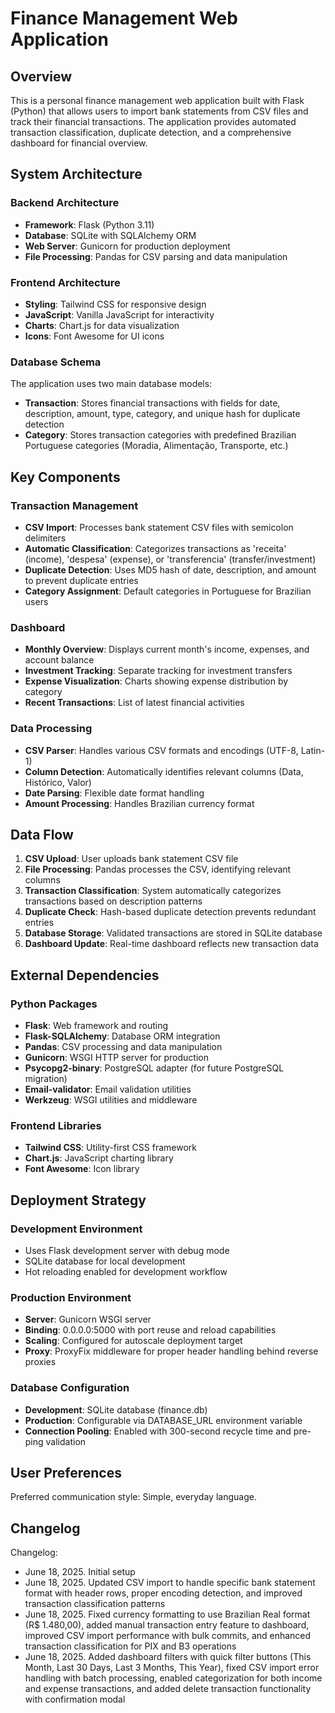 # Finance Management Web Application

## Overview

This is a personal finance management web application built with Flask (Python) that allows users to import bank statements from CSV files and track their financial transactions. The application provides automated transaction classification, duplicate detection, and a comprehensive dashboard for financial overview.

## System Architecture

### Backend Architecture
- **Framework**: Flask (Python 3.11)
- **Database**: SQLite with SQLAlchemy ORM
- **Web Server**: Gunicorn for production deployment
- **File Processing**: Pandas for CSV parsing and data manipulation

### Frontend Architecture
- **Styling**: Tailwind CSS for responsive design
- **JavaScript**: Vanilla JavaScript for interactivity
- **Charts**: Chart.js for data visualization
- **Icons**: Font Awesome for UI icons

### Database Schema
The application uses two main database models:
- **Transaction**: Stores financial transactions with fields for date, description, amount, type, category, and unique hash for duplicate detection
- **Category**: Stores transaction categories with predefined Brazilian Portuguese categories (Moradia, Alimentação, Transporte, etc.)

## Key Components

### Transaction Management
- **CSV Import**: Processes bank statement CSV files with semicolon delimiters
- **Automatic Classification**: Categorizes transactions as 'receita' (income), 'despesa' (expense), or 'transferencia' (transfer/investment)
- **Duplicate Detection**: Uses MD5 hash of date, description, and amount to prevent duplicate entries
- **Category Assignment**: Default categories in Portuguese for Brazilian users

### Dashboard
- **Monthly Overview**: Displays current month's income, expenses, and account balance
- **Investment Tracking**: Separate tracking for investment transfers
- **Expense Visualization**: Charts showing expense distribution by category
- **Recent Transactions**: List of latest financial activities

### Data Processing
- **CSV Parser**: Handles various CSV formats and encodings (UTF-8, Latin-1)
- **Column Detection**: Automatically identifies relevant columns (Data, Histórico, Valor)
- **Date Parsing**: Flexible date format handling
- **Amount Processing**: Handles Brazilian currency format

## Data Flow

1. **CSV Upload**: User uploads bank statement CSV file
2. **File Processing**: Pandas processes the CSV, identifying relevant columns
3. **Transaction Classification**: System automatically categorizes transactions based on description patterns
4. **Duplicate Check**: Hash-based duplicate detection prevents redundant entries
5. **Database Storage**: Validated transactions are stored in SQLite database
6. **Dashboard Update**: Real-time dashboard reflects new transaction data

## External Dependencies

### Python Packages
- **Flask**: Web framework and routing
- **Flask-SQLAlchemy**: Database ORM integration
- **Pandas**: CSV processing and data manipulation
- **Gunicorn**: WSGI HTTP server for production
- **Psycopg2-binary**: PostgreSQL adapter (for future PostgreSQL migration)
- **Email-validator**: Email validation utilities
- **Werkzeug**: WSGI utilities and middleware

### Frontend Libraries
- **Tailwind CSS**: Utility-first CSS framework
- **Chart.js**: JavaScript charting library
- **Font Awesome**: Icon library

## Deployment Strategy

### Development Environment
- Uses Flask development server with debug mode
- SQLite database for local development
- Hot reloading enabled for development workflow

### Production Environment
- **Server**: Gunicorn WSGI server
- **Binding**: 0.0.0.0:5000 with port reuse and reload capabilities
- **Scaling**: Configured for autoscale deployment target
- **Proxy**: ProxyFix middleware for proper header handling behind reverse proxies

### Database Configuration
- **Development**: SQLite database (finance.db)
- **Production**: Configurable via DATABASE_URL environment variable
- **Connection Pooling**: Enabled with 300-second recycle time and pre-ping validation

## User Preferences

Preferred communication style: Simple, everyday language.

## Changelog

Changelog:
- June 18, 2025. Initial setup
- June 18, 2025. Updated CSV import to handle specific bank statement format with header rows, proper encoding detection, and improved transaction classification patterns
- June 18, 2025. Fixed currency formatting to use Brazilian Real format (R$ 1.480,00), added manual transaction entry feature to dashboard, improved CSV import performance with bulk commits, and enhanced transaction classification for PIX and B3 operations
- June 18, 2025. Added dashboard filters with quick filter buttons (This Month, Last 30 Days, Last 3 Months, This Year), fixed CSV import error handling with batch processing, enabled categorization for both income and expense transactions, and added delete transaction functionality with confirmation modal